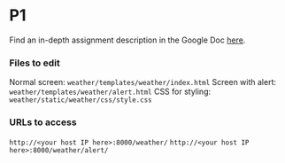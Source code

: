 # P1
Find an in-depth assignment description in the Google Doc [here](https://amypavel.com/teaching/cs160su18/). 

### Files to edit
Normal screen: `weather/templates/weather/index.html`
Screen with alert: `weather/templates/weather/alert.html`
CSS for styling: `weather/static/weather/css/style.css`

### URLs to access
`http://<your host IP here>:8000/weather/`
`http://<your host IP here>:8000/weather/alert/`
